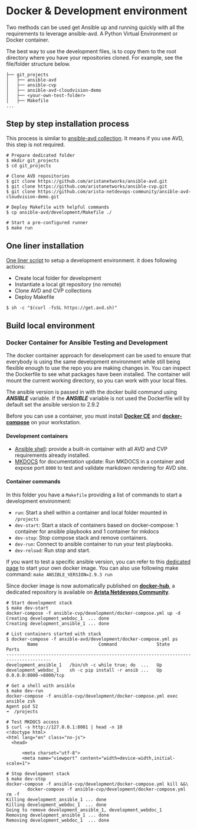 # Docker & Development environment

Two methods can be used get Ansible up and running quickly with all the requirements to leverage ansible-avd.
A Python Virtual Environment or Docker container.

The best way to use the development files, is to copy them to the root directory where you have your repositories cloned.
For example, see the file/folder structure below.

```shell
├── git_projects
│   ├── ansible-avd
│   ├── ansible-cvp
│   ├── ansible-avd-cloudvision-demo
│   ├── <your-own-test-folder>
│   ├── Makefile
...
```

## Step by step installation process

This process is similar to [ansible-avd collection](https://github.com/aristanetworks/ansible-avd). It means if you use AVD, this step is not required.

```shell
# Prepare dedicated folder
$ mkdir git_projects
$ cd git_projects

# Clone AVD repositories
$ git clone https://github.com/aristanetworks/ansible-avd.git
$ git clone https://github.com/aristanetworks/ansible-cvp.git
$ git clone https://github.com/arista-netdevops-community/ansible-avd-cloudvision-demo.git

# Deploy Makefile with helpful commands
$ cp ansible-avd/development/Makefile ./

# Start a pre-configured runner
$ make run
```

## One liner installation

[One liner script](https://github.com/arista-netdevops-community/avd-install/blob/master/install.sh) to setup a development environment. it does following actions:

- Create local folder for development
- Instantiate a local git repository (no remote)
- Clone AVD and CVP collections
- Deploy Makefile

```shell
$ sh -c "$(curl -fsSL https://get.avd.sh)"
```

## Build local environment

### Docker Container for Ansible Testing and Development

The docker container approach for development can be used to ensure that everybody is using the same development environment while still being flexible enough to use the repo you are making changes in. You can inspect the Dockerfile to see what packages have been installed.
The container will mount the current working directory, so you can work with your local files.

The ansible version is passed in with the docker build command using ***ANSIBLE*** variable.  If the ***ANSIBLE*** variable is not used the Dockerfile will by default set the ansible version to 2.9.2

Before you can use a container, you must install [__Docker CE__](https://www.docker.com/products/docker-desktop) and [__docker-compose__](https://docs.docker.com/compose/) on your workstation.

#### Development containers

- [Ansible shell](https://hub.docker.com/repository/docker/avdteam/base): provide a built-in container with all AVD and CVP requirements already installed.
- [MKDOCS](https://github.com/titom73/docker-mkdocs) for documentation update: Run MKDOCS in a container and expose port `8000` to test and validate markdown rendering for AVD site.

#### Container commands

In this folder you have a `Makefile` providing a list of commands to start a development environment:

- `run`: Start a shell within a container and local folder mounted in `/projects`
- `dev-start`: Start a stack of containers based on docker-compose: 1 container for ansible playbooks and 1 container for mkdocs
- `dev-stop`: Stop compose stack and remove containers.
- `dev-run`: Connect to ansible container to run your test playbooks.
- `dev-reload`: Run stop and start.

If you want to test a specific ansible version, you can refer to this [dedicated page](https://github.com/arista-netdevops-community/docker-avd-base/blob/master/docs/run-options.md) to start your own docker image. You can also use following make command: `make ANSIBLE_VERSION=2.9.3 run`

Since docker image is now automatically published on [__docker-hub__](https://hub.docker.com/repository/docker/avdteam/base), a dedicated repository is available on [__Arista Netdevops Community__](https://github.com/arista-netdevops-community/docker-avd-base).

```shell
# Start development stack
$ make dev-start
docker-compose -f ansible-cvp/development/docker-compose.yml up -d
Creating development_webdoc_1  ... done
Creating development_ansible_1 ... done

# List containers started with stack
$ docker-compose -f ansible-avd/development/docker-compose.yml ps
        Name                       Command               State           Ports
---------------------------------------------------------------------------------------
development_ansible_1   /bin/sh -c while true; do  ...   Up
development_webdoc_1    sh -c pip install -r ansib ...   Up      0.0.0.0:8000->8000/tcp

# Get a shell with ansible
$ make dev-run
docker-compose -f ansible-cvp/development/docker-compose.yml exec ansible zsh
Agent pid 52
➜  /projects

# Test MKDOCS access
$ curl -s http://127.0.0.1:8001 | head -n 10
<!doctype html>
<html lang="en" class="no-js">
  <head>

      <meta charset="utf-8">
      <meta name="viewport" content="width=device-width,initial-scale=1">

# Stop development stack
$ make dev-stop
docker-compose -f ansible-cvp/development/docker-compose.yml kill &&\
        docker-compose -f ansible-cvp/development/docker-compose.yml rm -f
Killing development_ansible_1 ... done
Killing development_webdoc_1  ... done
Going to remove development_ansible_1, development_webdoc_1
Removing development_ansible_1 ... done
Removing development_webdoc_1  ... done
```
